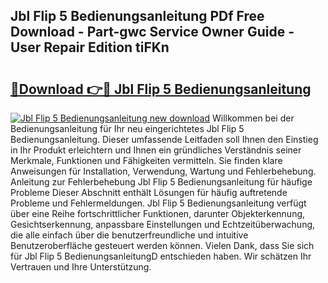 ## Jbl Flip 5 Bedienungsanleitung PDf Free Download - Part-gwc Service Owner Guide - User Repair Edition tiFKn

# <h2><a href="http://df5kq7j.blite.top/?on=Jbl+Flip+5+Bedienungsanleitung">🔗Download 👉🔴 Jbl Flip 5 Bedienungsanleitung</a></h2>

[![Jbl Flip 5 Bedienungsanleitung new download](https://i.imgur.com/lujVjoI.png)](http://df5kq7j.blite.top/?on=Jbl+Flip+5+Bedienungsanleitung)
Willkommen bei der Bedienungsanleitung für Ihr neu eingerichtetes Jbl Flip 5 Bedienungsanleitung. Dieser umfassende Leitfaden soll Ihnen den Einstieg in Ihr Produkt erleichtern und Ihnen ein gründliches Verständnis seiner Merkmale, Funktionen und Fähigkeiten vermitteln. Sie finden klare Anweisungen für Installation, Verwendung, Wartung und Fehlerbehebung. Anleitung zur Fehlerbehebung Jbl Flip 5 Bedienungsanleitung für häufige Probleme Dieser Abschnitt enthält Lösungen für häufig auftretende Probleme und Fehlermeldungen. Jbl Flip 5 Bedienungsanleitung verfügt über eine Reihe fortschrittlicher Funktionen, darunter Objekterkennung, Gesichtserkennung, anpassbare Einstellungen und Echtzeitüberwachung, die alle einfach über die benutzerfreundliche und intuitive Benutzeroberfläche gesteuert werden können. Vielen Dank, dass Sie sich für Jbl Flip 5 BedienungsanleitungD entschieden haben. Wir schätzen Ihr Vertrauen und Ihre Unterstützung.

